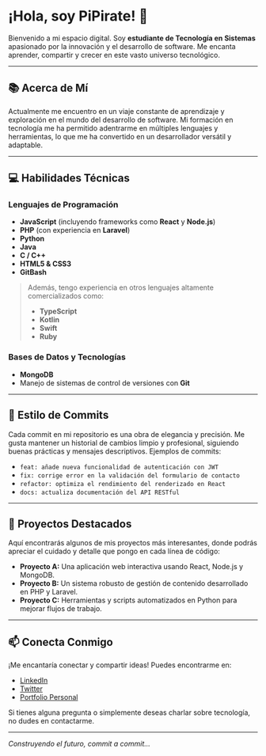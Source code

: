 # ¡Hola, soy PiPirate! 👋

Bienvenido a mi espacio digital. Soy **estudiante de Tecnología en Sistemas** apasionado por la innovación y el desarrollo de software. Me encanta aprender, compartir y crecer en este vasto universo tecnológico.

---

## 📚 Acerca de Mí

Actualmente me encuentro en un viaje constante de aprendizaje y exploración en el mundo del desarrollo de software. Mi formación en tecnología me ha permitido adentrarme en múltiples lenguajes y herramientas, lo que me ha convertido en un desarrollador versátil y adaptable.

---

## 💻 Habilidades Técnicas

### Lenguajes de Programación
- **JavaScript** (incluyendo frameworks como **React** y **Node.js**)
- **PHP** (con experiencia en **Laravel**)
- **Python**
- **Java**
- **C / C++**
- **HTML5 & CSS3**
- **GitBash**

> Además, tengo experiencia en otros lenguajes altamente comercializados como:
> - **TypeScript**
> - **Kotlin**
> - **Swift**
> - **Ruby**

### Bases de Datos y Tecnologías
- **MongoDB**  
- Manejo de sistemas de control de versiones con **Git**

---

## 🌟 Estilo de Commits

Cada commit en mi repositorio es una obra de elegancia y precisión. Me gusta mantener un historial de cambios limpio y profesional, siguiendo buenas prácticas y mensajes descriptivos. Ejemplos de commits:

- `feat: añade nueva funcionalidad de autenticación con JWT`
- `fix: corrige error en la validación del formulario de contacto`
- `refactor: optimiza el rendimiento del renderizado en React`
- `docs: actualiza documentación del API RESTful`

---

## 🚀 Proyectos Destacados

Aquí encontrarás algunos de mis proyectos más interesantes, donde podrás apreciar el cuidado y detalle que pongo en cada línea de código:

- **Proyecto A:** Una aplicación web interactiva usando React, Node.js y MongoDB.
- **Proyecto B:** Un sistema robusto de gestión de contenido desarrollado en PHP y Laravel.
- **Proyecto C:** Herramientas y scripts automatizados en Python para mejorar flujos de trabajo.

---

## 📫 Conecta Conmigo

¡Me encantaría conectar y compartir ideas! Puedes encontrarme en:
- [LinkedIn](https://www.linkedin.com)
- [Twitter](https://twitter.com)
- [Portfolio Personal](https://tusitio.com)

Si tienes alguna pregunta o simplemente deseas charlar sobre tecnología, no dudes en contactarme.

---

*Construyendo el futuro, commit a commit...*
